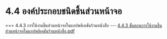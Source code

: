  # 4.4 องค์ประกอบชนิดชิ้นส่วนหน้าจอ
===
    4.4.3 การใช้งานชิ้นส่วนหน้าจอในแอปพลิเคชันร้านหนังสือ
    ---
[4.4.3 ขั้นตอนการใช้งานชิ้นส่วนหน้าจอในแอปพลิเคชันร้านหนังสือ.pdf](https://github.com/user-attachments/files/18552529/4.4.3.pdf)
